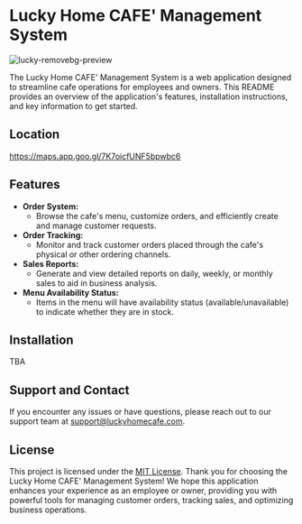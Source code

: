 # Lucky Home CAFE' Management System
![lucky-removebg-preview](https://github.com/thanidacwn/lucky-home-cafe/assets/92778351/3446c512-72b8-41b4-94b5-83fb08a33c01)

The Lucky Home CAFE' Management System is a web application designed to streamline cafe operations for employees and owners. This README provides an overview of the application's features, installation instructions, and key information to get started.
## Location
https://maps.app.goo.gl/7K7oicfUNF5bpwbc6
## Features
- **Order System:**
  - Browse the cafe's menu, customize orders, and efficiently create and manage customer requests.
- **Order Tracking:**
  - Monitor and track customer orders placed through the cafe's physical or other ordering channels.
- **Sales Reports:**
  - Generate and view detailed reports on daily, weekly, or monthly sales to aid in business analysis.
- **Menu Availability Status:**
  - Items in the menu will have availability status (available/unavailable) to indicate whether they are in stock.
## Installation
TBA
## Support and Contact
If you encounter any issues or have questions, please reach out to our support team at support@luckyhomecafe.com.
## License
This project is licensed under the [MIT License](LICENSE).
Thank you for choosing the Lucky Home CAFE' Management System! We hope this application enhances your experience as an employee or owner, providing you with powerful tools for managing customer orders, tracking sales, and optimizing business operations.
